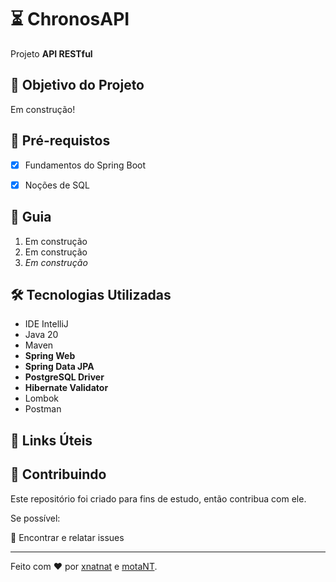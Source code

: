 # ⏳ ChronosAPI

<p> Projeto <strong>API RESTful</strong>  <!--<a href="https://dio.me/"><strong> Digital Innovation One</strong></a>--><br>

<h2>🎯 Objetivo do Projeto</h2>
<p>Em construção! <!--<strong>Spring Data JPA</strong>. <strong>API RESTful</strong>--> </p>

<h2>
🛑 Pré-requistos
</h2>

- [x] Fundamentos do Spring Boot

- [x] Noções de SQL

<h2> 🚦 Guia </h2>

<ol>
    <li> Em construção </li>
    <li> Em construção</li>
    <li><em>Em construção</em></li>
</ol>

<h2>🛠 Tecnologias Utilizadas</h2>

<ul>
    <li>IDE IntelliJ</li>
    <li>Java 20</li>
    <li>Maven</li>
    <li><strong>Spring Web</strong></li>
    <li><strong>Spring Data JPA</strong></li>
    <li><strong>PostgreSQL Driver</strong></li>
    <li><strong>Hibernate Validator</strong></li>
    <li>Lombok</li>
    <li>Postman</li>
</ul>

<h2>🔗 Links Úteis</h2>
<!--
<ul>
    <li><a href="https://start.spring.io/#!type=maven-project&language=java&platformVersion=2.6.1&packaging=jar&jvmVersion=11&groupId=me.dio.academia&artifactId=academia-digital&name=academia-digital&description=Tutorial%20API%20RESTful%20modelando%20sistema%20de%20academia%20de%20gin%C3%A1stica&packageName=me.dio.academia.digital&dependencies=web,data-jpa,postgresql,validation,lombok">Spring Initializr</a></li>
    <li><a href="https://docs.spring.io/spring-boot/docs/2.0.x/reference/html/common-application-properties.html">Common application properties</a></li>
    <li><a href="https://docs.spring.io/spring-data/jpa/docs/current/reference/html/#jpa.repositories">Spring Data JPA - Reference Documentation</a></li>
    <li><a href="https://docs.jboss.org/hibernate/stable/validator/reference/en-US/html_single/#validator-gettingstarted">Validation Reference Implementation: Reference Guide</a></li>

</ul>
-->

<h2> 🤝 Contribuindo </h2>

Este repositório foi criado para fins de estudo, então contribua com ele. 

Se possível:

🐛 Encontrar e relatar issues

------------

Feito com ♥ por [xnatnat](https://www.linkedin.com/in/xnatnat/ "xnatnat") e [motaNT](https://github.com/NatashaMota "motaNT").

